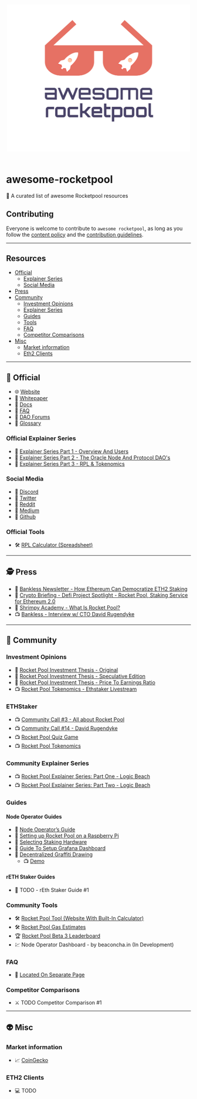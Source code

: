 <div align="center">
	<div>
		<img width="500" src="media/logo.svg" alt="Awesome RocketPool">
	</div>
	<br>
</div>

# awesome-rocketpool
 🚀 A curated list of awesome Rocketpool resources

## Contributing
Everyone is welcome to contribute to `awesome rocketpool`, as long as you follow the [content policy](POLICY.md) and the [contribution guidelines](CONTRIBUTING.md).

---

## Resources
- [Official](#rocket-official)
  - [Explainer Series](#official-explainer-series)
  - [Social Media](#social-media)	
- [Press](#detective-press)
- [Community](#speak_no_evil-community)
  - [Investment Opinions](#investment-opinions) 
  - [Explainer Series](#community-explainer-series)
  - [Guides](#guides)
  - [Tools](#tools)
  - [FAQ](#faq)
  - [Competitor Comparisons](#competitor-comparisons)
- [Misc](#alien-misc)
  - [Market information](#market-information) 
  - [Eth2 Clients](#eth2-clients)
---

## :rocket: Official
* :globe_with_meridians: [Website](https://www.rocketpool.net)
* :newspaper: [Whitepaper](https://www.rocketpool.net/files/RocketPoolWhitePaper.pdf)
* :newspaper: [Docs](https://rocket-pool.readthedocs.io/en/latest/)
* :newspaper: [FAQ](https://medium.com/rocket-pool/rocket-pool-101-faq-ee683af10da9)
* :newspaper: [DAO Forums](https://dao.rocketpool.net/)
* :newspaper: [Glossary](https://github.com/htimsk/rocketpool.github.io/blob/main/src/documentation/glossary.md)

### Official Explainer Series
* :newspaper: [Explainer Series Part 1 - Overview And Users](https://medium.com/rocket-pool/rocket-pool-staking-protocol-part-1-8be4859e5fbd)
* :newspaper: [Explainer Series Part 2 - The Oracle Node And Protocol DAO's](https://medium.com/rocket-pool/rocket-pool-staking-protocol-part-2-e0d346911fe1)
* :newspaper: [Explainer Series Part 3 - RPL & Tokenomics](https://medium.com/rocket-pool/rocket-pool-staking-protocol-part-3-3029afb57d4c)

### Social Media
* :iphone: [Discord](https://discord.com/invite/tCRG54c)
* :iphone: [Twitter](https://twitter.com/Rocket_Pool)
* :iphone: [Reddit](https://www.reddit.com/r/rocketpool/)
* :iphone: [Medium](https://medium.com/rocket-pool)
* :iphone: [Github](https://github.com/rocket-pool/rocketpool) 

### Official Tools

* :hammer_and_wrench: [RPL Calculator (Spreadsheet)](https://docs.google.com/spreadsheets/d/1Wl3EukDALcd8nBQQkMhzXr5WfwmEj264YPfch9AJN30/edit#gid=0)

---

## :detective: Press

* :newspaper: [Bankless Newsletter - How Ethereum Can Democratize ETH2 Staking](https://newsletter.banklesshq.com/p/how-ethereum-can-democratize-eth2)
* :newspaper: [Crypto Briefing - Defi Project Spotlight - Rocket Pool, Staking Service for Ethereum 2.0](https://cryptobriefing.com/defi-project-spotlight-rocket-pool-staking-service-ethereum-2-0/)
* :newspaper: [Shrimpy Academy - What Is Rocket Pool?](https://academy.shrimpy.io/post/what-is-rocket-pool)
* :tv: [Bankless - Interview w/ CTO David Rugendyke](https://www.youtube.com/watch?v=cqf6aJCFZn8)

---

## :speak_no_evil: Community

### Investment Opinions

* :newspaper: [Rocket Pool Investment Thesis - Original](https://www.reddit.com/r/ethfinance/comments/m3pug8/the_rocket_pool_investment_thesis/)
* :newspaper: [Rocket Pool Investment Thesis - Speculative Edition](https://www.reddit.com/r/ethtrader/comments/m43r38/the_rocket_pool_investment_thesis_speculative/)
* :newspaper: [Rocket Pool Investment Thesis - Price To Earnings Ratio](https://www.reddit.com/r/ethfinance/comments/m4jj0i/rocketpool_investment_thesis_round_3/)
* :tv: [Rocket Pool Tokenomics - Ethstaker Livestream](https://www.youtube.com/watch?v=cIXWF512srA)

### ETHStaker

* :tv: [Community Call #3 - All about Rocket Pool](https://www.youtube.com/watch?v=4BoIcZjjaUc&ab_channel=ETHStaker)
* :tv: [Community Call #14 - David Rugendyke](https://youtu.be/uK_ioljAXy0?t=187)
* :tv: [Rocket Pool Quiz Game](https://youtu.be/-YdBslzHGec?t=1178)
* :tv: [Rocket Pool Tokenomics](https://youtu.be/cIXWF512srA?t=53)

### Community Explainer Series

* :tv: [Rocket Pool Explainer Series: Part One - Logic Beach](https://www.youtube.com/watch?v=uytfJlMfdyc)
* :tv: [Rocket Pool Explainer Series: Part Two - Logic Beach](https://www.youtube.com/watch?v=Vc4rxI9zEis)

### Guides

#### Node Operator Guides
* :newspaper: [Node Operator’s Guide](https://medium.com/rocket-pool/rocket-pool-v2-5-beta-node-operators-guide-77859891766b)
* :newspaper: [Setting up Rocket Pool on a Raspberry Pi](https://github.com/jclapis/rp-pi-guide/blob/main/Overview.md)
* :newspaper: [Selecting Staking Hardware](https://github.com/jclapis/rocketpool.github.io/blob/main/src/guides/local/hardware.md)
* :newspaper: [Guide To Setup Grafana Dashboard](https://github.com/yorickdowne/grafana-for-rpool)
* :newspaper: [Decentralized Graffiti Drawing](https://github.com/RomiRand/DecentralizedGraffitiDrawing)
  - :tv: [Demo](https://www.youtube.com/watch?v=TdzfX0df-F0&ab_channel=ETHStaker)

#### rETH Staker Guides

* :newspaper: TODO - rEth Staker Guide #1

### Community Tools

* :hammer_and_wrench: [Rocket Pool Tool (Website With Built-In Calculator)](https://www.rocketpooltool.com/)
* :hammer_and_wrench: [Rocket Pool Gas Estimates](https://docs.google.com/spreadsheets/d/1KhAhByZ4JbJxdVfhSoKzZvjvUKuSXnB9alJS8FmbtA4/edit?usp=sharing)
* :trophy: [Rocket Pool Beta 3 Leaderboard](https://rpl-beta-3-leaderboard-frl9u.ondigitalocean.app/)
* :chart: Node Operator Dashboard - by beaconcha.in (In Development)

### FAQ

* :link: [Located On Separate Page](Community%20FAQ.md)

### Competitor Comparisons

* :crossed_swords: TODO Competitor Comparison #1

---

## :alien: Misc

### Market information

* :chart_with_upwards_trend: [CoinGecko](https://www.coingecko.com/en/coins/rocket-pool)

### ETH2 Clients

* :computer: TODO
